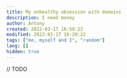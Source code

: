 ```yaml
---
title: My unhealthy obsession with domains
description: I need money
author: Antony
created: 2022-03-17 16:59:22
modified: 2022-03-17 16:29:22
tags: ["me, myself and I", "random"]
lang: []
hidden: true
---
```


// TODO
